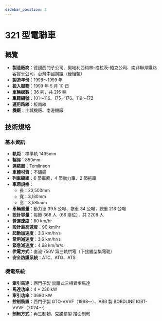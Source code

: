 ```yaml
---
sidebar_position: 2
---
```


# 321 型電聯車

## 概覽

- **製造廠商**：德國西門子公司、奧地利西梅林-格拉茨-鮑克公司、南非聯邦鐵路客貨車公司、台灣中國鋼鐵（僅組裝）
- **製造年份**：1998～1999 年
- **投入服務**：1999 年 5 月 10 日
- **車輛總數**：36 列，共 216 輛
- **車籍編號**：101～116、175／176、119～172
- **運用路線**：板南線
- **機廠**：土城機廠、南港機廠

## 技術規格

### 基本資訊

- **軌距**：標準軌 1435mm
- **輪徑**：850mm
- **連結器**：Tomlinson
- **車體材質**：不鏽鋼
- **列車編組**：6 節車廂，4 節動力車、2 節拖車
- **車廂規格**：
    - 長：23,500mm
    - 寬：3,180mm
    - 高：3,585mm
- **車輛重量**：動力車 39.5 公噸、拖車 34 公噸，總重 216 公噸
- **設計容量**：每節 368 人（66 座位），共 2208 人
- **營運速度**：80 km/hr
- **設計最高速度**：90 km/hr
- **起動加速度**：3.6 km/hr/s
- **常用減速度**：3.6 km/hr/s
- **緊急減速度**：4.68 km/hr/s
- **供電方式**：直流 750V 第三軌供電（下接觸型集電靴）
- **安全防護系統**：ATC、ATO、ATS

### 機電系統

- **牽引馬達**：西門子製 鼠籠式三相異步馬達
- **馬達功率**：4 * 230 kW
- **牽引功率**：3680 kW
- **控制裝置**：西門子製 GTO-VVVF（1998～）、ABB 製 BORDLINE IGBT-VVVF（2024～）
- **制軔方式**：再生制軔、克諾爾製 踏面制軔